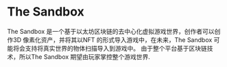 # The Sandbox

The Sandbox 是一个基于以太坊区块链的去中心化虚拟游戏世界，创作者可以创作3D 像素化资产，并将其以NFT 的形式导入游戏中，在未来，The Sandbox 可能将会支持将真实世界的物体扫描导入到游戏中。 由于整个平台基于区块链技术，所以The Sandbox 期望由玩家掌控整个游戏世界.

